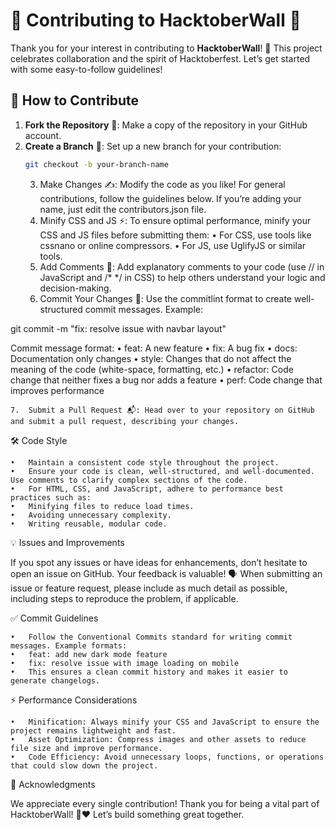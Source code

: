 # 🌟 Contributing to HacktoberWall 🌟

Thank you for your interest in contributing to **HacktoberWall**! 🎉 This project celebrates collaboration and the spirit of Hacktoberfest. Let’s get started with some easy-to-follow guidelines!

## 🚀 How to Contribute

1. **Fork the Repository** 🍴: Make a copy of the repository in your GitHub account.
2. **Create a Branch** 🌱: Set up a new branch for your contribution:
   ```bash
   git checkout -b your-branch-name
   ```
	3.	Make Changes ✍️: Modify the code as you like! For general contributions, follow the guidelines below. If you’re adding your name, just edit the contributors.json file.
	4.	Minify CSS and JS ⚡: To ensure optimal performance, minify your CSS and JS files before submitting them:
	•	For CSS, use tools like cssnano or online compressors.
	•	For JS, use UglifyJS or similar tools.
	5.	Add Comments 📝: Add explanatory comments to your code (use // in JavaScript and /* */ in CSS) to help others understand your logic and decision-making.
	6.	Commit Your Changes 💾: Use the commitlint format to create well-structured commit messages. Example:

git commit -m "fix: resolve issue with navbar layout"

Commit message format:
	•	feat: A new feature
	•	fix: A bug fix
	•	docs: Documentation only changes
	•	style: Changes that do not affect the meaning of the code (white-space, formatting, etc.)
	•	refactor: Code change that neither fixes a bug nor adds a feature
	•	perf: Code change that improves performance

	7.	Submit a Pull Request 📬: Head over to your repository on GitHub and submit a pull request, describing your changes.

🛠️ Code Style

	•	Maintain a consistent code style throughout the project.
	•	Ensure your code is clean, well-structured, and well-documented. Use comments to clarify complex sections of the code.
	•	For HTML, CSS, and JavaScript, adhere to performance best practices such as:
	•	Minifying files to reduce load times.
	•	Avoiding unnecessary complexity.
	•	Writing reusable, modular code.

💡 Issues and Improvements

If you spot any issues or have ideas for enhancements, don’t hesitate to open an issue on GitHub. Your feedback is valuable! 🗣️ When submitting an issue or feature request, please include as much detail as possible, including steps to reproduce the problem, if applicable.

✅ Commit Guidelines

	•	Follow the Conventional Commits standard for writing commit messages. Example formats:
	•	feat: add new dark mode feature
	•	fix: resolve issue with image loading on mobile
	•	This ensures a clean commit history and makes it easier to generate changelogs.

⚡ Performance Considerations

	•	Minification: Always minify your CSS and JavaScript to ensure the project remains lightweight and fast.
	•	Asset Optimization: Compress images and other assets to reduce file size and improve performance.
	•	Code Efficiency: Avoid unnecessary loops, functions, or operations that could slow down the project.

🙌 Acknowledgments

We appreciate every single contribution! Thank you for being a vital part of HacktoberWall! 🌈❤️ Let’s build something great together.
